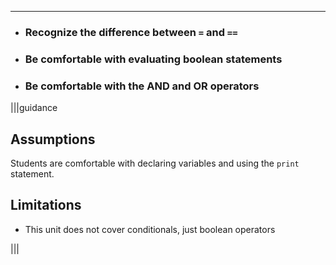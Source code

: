 ---

* ### Recognize the difference between `=` and `==`
* ### Be comfortable with evaluating boolean statements
* ### Be comfortable with the AND and OR operators

|||guidance
## Assumptions
Students are comfortable with declaring variables and using the `print` statement.

## Limitations
* This unit does not cover conditionals, just boolean operators

|||
